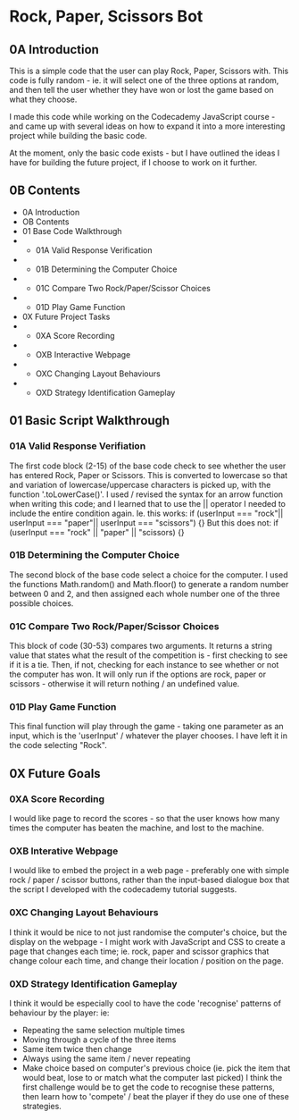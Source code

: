 # Rock, Paper, Scissors Bot 
## 0A Introduction
This is a simple code that the user can play Rock, Paper, Scissors with. This code is fully random - ie. it will select one of the three options at random, and then tell the user whether they have won or lost the game based on what they choose.

I made this code while working on the Codecademy JavaScript course - and came up with several ideas on how to expand it into a more interesting project while building the basic code.

At the moment, only the basic code exists - but I have outlined the ideas I have for building the future project, if I choose to work on it further.

## 0B Contents
- 0A Introduction
- OB Contents
- 01 Base Code Walkthrough
- - 01A Valid Response Verification
- - 01B Determining the Computer Choice
- - 01C Compare Two Rock/Paper/Scissor Choices
- - 01D Play Game Function
- 0X Future Project Tasks
- - 0XA Score Recording
- - OXB Interactive Webpage
- - OXC Changing Layout Behaviours
- - OXD Strategy Identification Gameplay

## 01 Basic Script Walkthrough
### 01A Valid Response Verifiation
The first code block (2-15) of the base code check to see whether the user has entered Rock, Paper or Scissors. This is converted to lowercase so that and variation of lowercase/uppercase characters is picked up, with the function '.toLowerCase()'. I used / revised the syntax for an arrow function when writing this code; and I learned that to use the || operator I needed to include the entire condition again. Ie. this works:
         if (userInput === "rock"|| userInput === "paper"|| userInput === "scissors") {}
But this does not:
        if (userInput === "rock" || "paper" || "scissors) {}

### 01B Determining the Computer Choice
The second block of the base code select a choice for the computer. I used the functions Math.random() and Math.floor() to generate a random number between 0 and 2, and then assigned each whole number one of the three possible choices. 

### 01C Compare Two Rock/Paper/Scissor Choices
This block of code (30-53) compares two arguments. It returns a string value that states what the result of the competition is - first checking to see if it is a tie. Then, if not, checking for each instance to see whether or not the computer has won. It will only run if the options are rock, paper or scissors - otherwise it will return nothing / an undefined value.

### 01D Play Game Function
This final function will play through the game - taking one parameter as an input, which is the 'userInput' / whatever the player chooses. I have left it in the code selecting "Rock". 



## 0X Future Goals
### 0XA Score Recording
I would like page to record the scores - so that the user knows how many times the computer has beaten the machine, and lost to the machine.

### OXB Interative Webpage
I would like to embed the project in a web page - preferably one with simple rock / paper / scissor buttons, rather than the input-based dialogue box that the script I developed with the codecademy tutorial suggests. 

### 0XC Changing Layout Behaviours
I think it would be nice to not just randomise the computer's choice, but the display on the webpage - I might work with JavaScript and CSS to create a page that changes each time; ie. rock, paper and scissor graphics that change colour each time, and change their location / position on the page.

### 0XD Strategy Identification Gameplay
I think it would be especially cool to have the code 'recognise' patterns of behaviour by the player: ie:
 - Repeating the same selection multiple times
 - Moving through a cycle of the three items
 - Same item twice then change
 - Always using the same item / never repeating
 - Make choice based on computer's previous choice (ie. pick the item that would beat, lose to or match what the computer last picked)
I think the first challenge would be to get the code to recognise these patterns, then learn how to 'compete' / beat the player if they do use one of these strategies.